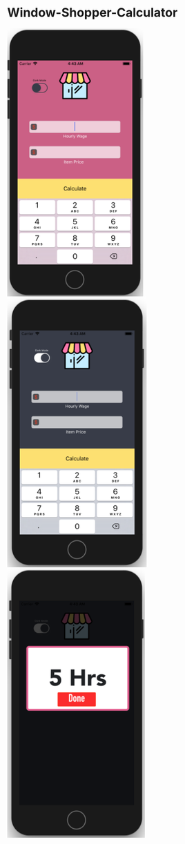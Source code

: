 # Window-Shopper-Calculator

<img align="center" src="one.png" >
<img align="center" src="two.png" >
<img align="center" src="three.png">
